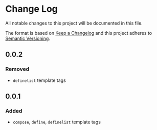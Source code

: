 # Change Log
All notable changes to this project will be documented in this file.
 
The format is based on [Keep a Changelog](http://keepachangelog.com/)
and this project adheres to [Semantic Versioning](http://semver.org/).
 
## 0.0.2 

### Removed
- `definelist` template tags

## 0.0.1 
 
### Added
- `compose`, `define`, `definelist` template tags
